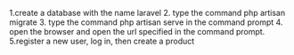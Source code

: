 1.create a database with the name laravel
2. type the command php artisan migrate
3. type the command php artisan serve in the command prompt
4. open the browser and open the url specified in the command prompt.
5.register a new user, log in, then create a product
